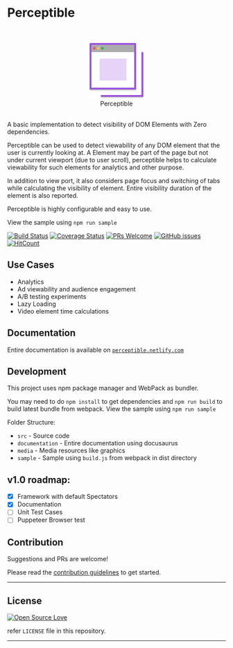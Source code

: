 # Perceptible

<div align="center">
	<br/>
	<br/>
	<img width="128" height="128" src="media/perceptible.svg" alt="Perceptible">
	<br/>
    Perceptible
	<br/>
	<br/>
</div>

A basic implementation to detect visibility of DOM Elements with Zero dependencies.

Perceptible can be used to detect viewability of any DOM element that the user is currently looking at. A Element may be part of the page but not under current viewport (due to user scroll), perceptible helps to calculate viewability for such elements for analytics and other purpose.

In addition to view port, it also considers page focus and switching of tabs while calculating the visibility of element. Entire visibility duration of the element is also reported.

Perceptible is highly configurable and easy to use.

View the sample using `npm run sample`

[![Build Status](https://travis-ci.org/anubhavsrivastava/perceptoble.svg?branch=master)](https://travis-ci.org/anubhavsrivastava/perceptoble)
[![Coverage Status](https://coveralls.io/repos/github/anubhavsrivastava/perceptoble/badge.svg?branch=master)](https://coveralls.io/github/anubhavsrivastava/perceptoble?branch=master)
[![PRs Welcome](https://img.shields.io/badge/PRs-welcome-brightgreen.svg?style=flat-square)](http://makeapullrequest.com)
[![GitHub issues](https://img.shields.io/github/issues/anubhavsrivastava/perceptoble.svg?style=flat-square)](https://github.com/anubhavsrivastava/perceptoble/issues)
[![HitCount](http://hits.dwyl.io/anubhavsrivastava/perceptoble.svg)](http://hits.dwyl.io/anubhavsrivastava/perceptoble)

## Use Cases

-   Analytics
-   Ad viewability and audience engagement
-   A/B testing experiments
-   Lazy Loading
-   Video element time calculations

## Documentation

Entire documentation is available on [`perceptible.netlify.com`](https://perceptible.netlify.com/)

## Development

This project uses npm package manager and WebPack as bundler.

You may need to do `npm install` to get dependencies and `npm run build` to build latest bundle from webpack.
View the sample using `npm run sample`

Folder Structure:

-   `src` - Source code
-   `documentation` - Entire documentation using docusaurus
-   `media` - Media resources like graphics
-   `sample` - Sample using `build.js` from webpack in dist directory

## v1.0 roadmap:

-   [x] Framework with default Spectators
-   [x] Documentation
-   [ ] Unit Test Cases
-   [ ] Puppeteer Browser test

## Contribution

Suggestions and PRs are welcome!

Please read the [contribution guidelines](CONTRIBUTING.md) to get started.

---

## License

[![Open Source Love](https://badges.frapsoft.com/os/mit/mit.svg?v=102)](LICENSE)

refer `LICENSE` file in this repository.

---

